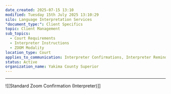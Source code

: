 ```yaml
---
date_created: 2025-07-15 13:10
modified: Tuesday 15th July 2025 13:10:29
silo: Language Interpretation Services
"document_type:": Client Specifics
topic: Client Management
sub_topics:
  - Court Requirements
  - Interpreter Instructions
  - ZOOM Modality
location_type: Court
applies_to_communication: Interpreter Confirmations, Interpreter Reminders
status: Active
organization_name: Yakima County Superior
---
```

---
![[Standard Zoom Confirmation (Interpreter)]]